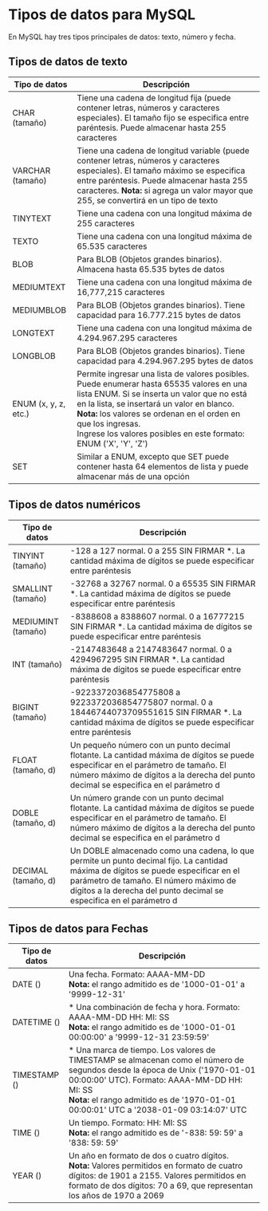 # Tipos de datos para MySQL
En MySQL hay tres tipos principales de datos: texto, número y fecha.

## Tipos de datos de texto

|Tipo de datos| Descripción|
| ----------- | ----------- |
CHAR (tamaño)|	Tiene una cadena de longitud fija (puede contener letras, números y caracteres especiales). El tamaño fijo se especifica entre paréntesis. Puede almacenar hasta 255 caracteres
VARCHAR (tamaño)	|Tiene una cadena de longitud variable (puede contener letras, números y caracteres especiales). El tamaño máximo se especifica entre paréntesis. Puede almacenar hasta 255 caracteres. **Nota:** si agrega un valor mayor que 255, se convertirá en un tipo de texto
TINYTEXT|	Tiene una cadena con una longitud máxima de 255 caracteres
TEXTO|	Tiene una cadena con una longitud máxima de 65.535 caracteres
BLOB|	Para BLOB (Objetos grandes binarios). Almacena hasta 65.535 bytes de datos
MEDIUMTEXT	|Tiene una cadena con una longitud máxima de 16,777,215 caracteres
MEDIUMBLOB|	Para BLOB (Objetos grandes binarios). Tiene capacidad para 16.777.215 bytes de datos
LONGTEXT|	Tiene una cadena con una longitud máxima de 4.294.967.295 caracteres
LONGBLOB|	Para BLOB (Objetos grandes binarios). Tiene capacidad para 4.294.967.295 bytes de datos
ENUM (x, y, z, etc.)|	Permite ingresar una lista de valores posibles. Puede enumerar hasta 65535 valores en una lista ENUM. Si se inserta un valor que no está en la lista, se insertará un valor en blanco.<br>**Nota:** los valores se ordenan en el orden en que los ingresas.<br>Ingrese los valores posibles en este formato: ENUM ('X', 'Y', 'Z')
|SET|	Similar a ENUM, excepto que SET puede contener hasta 64 elementos de lista y puede almacenar más de una opción

## Tipos de datos numéricos

|Tipo de datos| Descripción|
| ----------- | ----------- |
TINYINT (tamaño)|	-128 a 127 normal. 0 a 255 SIN FIRMAR *. La cantidad máxima de dígitos se puede especificar entre paréntesis|
SMALLINT (tamaño)|-32768 a 32767 normal. 0 a 65535 SIN FIRMAR *. La cantidad máxima de dígitos se puede especificar entre paréntesis|
MEDIUMINT (tamaño)|	-8388608 a 8388607 normal. 0 a 16777215 SIN FIRMAR *. La cantidad máxima de dígitos se puede especificar entre paréntesis|
INT (tamaño)|	-2147483648 a 2147483647 normal. 0 a 4294967295 SIN FIRMAR *. La cantidad máxima de dígitos se puede especificar entre paréntesis|
BIGINT (tamaño)|-9223372036854775808 a 9223372036854775807 normal. 0 a 18446744073709551615 SIN FIRMAR *. La cantidad máxima de dígitos se puede especificar entre paréntesis|
FLOAT (tamaño, d)|	Un pequeño número con un punto decimal flotante. La cantidad máxima de dígitos se puede especificar en el parámetro de tamaño. El número máximo de dígitos a la derecha del punto decimal se especifica en el parámetro d|
DOBLE (tamaño, d)|	Un número grande con un punto decimal flotante. La cantidad máxima de dígitos se puede especificar en el parámetro de tamaño. El número máximo de dígitos a la derecha del punto decimal se especifica en el parámetro d|
DECIMAL (tamaño, d)|	Un DOBLE almacenado como una cadena, lo que permite un punto decimal fijo. La cantidad máxima de dígitos se puede especificar en el parámetro de tamaño. El número máximo de dígitos a la derecha del punto decimal se especifica en el parámetro d|

## Tipos de datos para Fechas

|Tipo de datos| Descripción|
| ----------- | ----------- |
DATE ()|	Una fecha. Formato: AAAA-MM-DD <br>**Nota:** el rango admitido es de '1000-01-01' a '9999-12-31'
DATETIME ()	|* Una combinación de fecha y hora. Formato: AAAA-MM-DD HH: MI: SS <br>**Nota:** el rango admitido es de '1000-01-01 00:00:00' a '9999-12-31 23:59:59'
TIMESTAMP ()|	* Una marca de tiempo. Los valores de TIMESTAMP se almacenan como el número de segundos desde la época de Unix ('1970-01-01 00:00:00' UTC). Formato: AAAA-MM-DD HH: MI: SS <br>**Nota:** el rango admitido es de '1970-01-01 00:00:01' UTC a '2038-01-09 03:14:07' UTC
TIME ()	| Un tiempo. Formato: HH: MI: SS <br>**Nota:** el rango admitido es de '-838: 59: 59' a '838: 59: 59'
YEAR () |	Un año en formato de dos o cuatro dígitos. <br>**Nota:** Valores permitidos en formato de cuatro dígitos: de 1901 a 2155. Valores permitidos en formato de dos dígitos: 70 a 69, que representan los años de 1970 a 2069